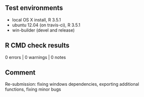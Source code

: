 ## Test environments
* local OS X install, R 3.5.1
* ubuntu 12.04 (on travis-ci), R 3.5.1
* win-builder (devel and release)

## R CMD check results
0 errors | 0 warnings | 0 notes

## Comment
Re-submission: fixing windows dependencies,
exporting additional functions,
fixing minor bugs
